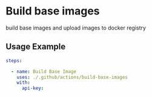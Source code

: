 # Build base images

build base images and upload images to docker registry

## Usage Example

```yaml
steps:

  - name: Build Base Image
    uses: ./.github/actions/build-base-images
    with:
      api-key: 
```
